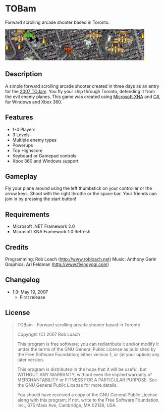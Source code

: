 # TOBam

Forward scrolling arcade shooter based in Toronto.

![TOBam Animated Screenshot](tobam.gif)


## Description

A simple forward scrolling arcade shooter created in three days as an entry for
the [2007 TOJam](http://www.tojam.ca/games_2007/default.asp).  You fly your
ship through Toronto, defending it from the evil enemy planes. This game was
created using [Microsoft XNA](https://en.wikipedia.org/wiki/Microsoft_XNA) and
[C#](https://en.wikipedia.org/wiki/C_Sharp_(programming_language)), for Windows
and Xbox 360.


## Features

* 1-4 Players
* 3 Levels
* Multiple enemy types
* Powerups
* Top Highscore
* Keyboard or Gamepad controls
* Xbox 360 and Windows support


## Gameplay

Fly your plane around using the left thumbstick on your controller or the arrow
keys. Shoot with the right throttle or the space bar. Your friends can join in
by pressing the start button!


## Requirements

* Microsoft .NET Framework 2.0
* Microsoft XNA Framework 1.0 Refresh


## Credits

Programming: Rob Loach (http://www.robloach.net)
Music: Anthony Garin
Graphics: Ari Feldman (http://www.flyingyogi.com)


## Changelog

* 1.0: May 19, 2007
  * First release


## License

> TOBam - Forward scrolling arcade shooter based in Toronto
>
> Copyright (C) 2007 Rob Loach
>
> This program is free software; you can redistribute it and/or modify
> it under the terms of the GNU General Public License as published by
> the Free Software Foundation; either version 1, or (at your option)
> any later version.
>
> This program is distributed in the hope that it will be useful,
> but WITHOUT ANY WARRANTY; without even the implied warranty of
> MERCHANTABILITY or FITNESS FOR A PARTICULAR PURPOSE.  See the
> GNU General Public License for more details.
>
> You should have received a copy of the GNU General Public License
> along with this program; if not, write to the Free Software
> Foundation, Inc., 675 Mass Ave, Cambridge, MA 02139, USA.
